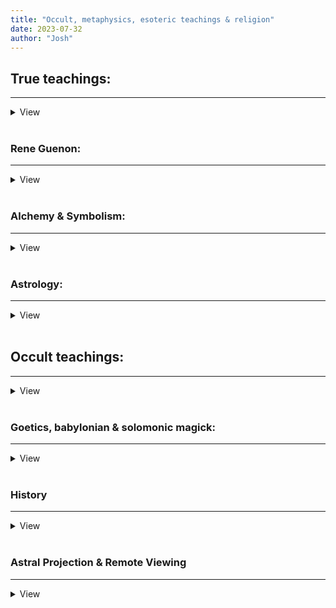 ```yaml
---
title: "Occult, metaphysics, esoteric teachings & religion"
date: 2023-07-32
author: "Josh"
---
```


<h2>True teachings:</h2><hr>
<details>
    <summary>View</summary>
<br>
<h3><a href="https://files.catbox.moe/7xixul.pdf">[PDF] Berean Interlinear New Testament Bible - Greek, Hebrew, English Internlinear</a></h3><br><hr class="white"><br>
<h3><a href="https://vedavyasamandala.com/en/initiation-and-method-of-hesychasm/">Initiation and Method of Hesychasm</a></h3><br><hr class="white"><br>
<h3><a href="https://files.catbox.moe/o3x80a.pdf">[PDF] Dajjal</a></h3><br><hr class="white"><br>

</details><br>





<h3>Rene Guenon:</h3><hr>
<details>
    <summary>View</summary>
<h3><a href="https://files.catbox.moe/9zgte8.pdf">[PDF] FUNDAMENTAL
SYMBOLS: The Universal Language of Sacred Science</a></h3><br><hr class="white"><br>
<h3><a href="https://files.catbox.moe/u433av.pdf">[PDF] Man and his Becoming</a></h3><br><hr class="white"><br>
<h3><a href="https://files.catbox.moe/qlgr3n.pdf">[PDF] The Symbolism of The Cross</a></h3><br><hr class="white"><br>
<h3><a href="https://files.catbox.moe/1rcsbe.pdf">[PDF] Some Observations</a></h3><br><hr class="white"><br>
<h3><a href="https://files.catbox.moe/ntsatc.pdf">[PDF] Studies in Freemasonry and The Compagnonnage</a></h3><br><hr class="white"><br>
<h3><a href="https://files.catbox.moe/b20vs8.pdf">[PDF] The Essential Rene Guenon - Metaphysics</a></h3><br><hr class="white"><br>
<h3><a href="https://files.catbox.moe/ixjp34.pdf">[PDF] The Spiritist Fallacy</a></h3><br><hr class="white"><br>
<h3><a href="https://files.catbox.moe/3tpmqi.pdf">[PDF] The Crisis of The Modern World</a></h3><br><hr class="white"><br>

</details><br>


<h3>Alchemy & Symbolism:</h3><hr>
<details>
    <summary>View</summary>
<br>
<h3><a href="https://carljungdepthpsychologysite.blog/2019/11/22/carl-jung-on-the-black-sun-sol-niger/">Carl Jung on the Black Sun</a></h3><br><hr class="white"><br>
<h3><a href="https://files.catbox.moe/6tj8ni.pdf">[PDF] Carl Gustav Jung - Man and his Symbols</a></h3><br><hr class="white"><br>

</details><br>




<h3>Astrology:</h3><hr>
<details>
    <summary>View</summary>
<br>
<h3><a href="https://referenceworks.brillonline.com/entries/encyclopaedia-of-the-quran/sirius-EQSIM_00391">Sirius - Qurʾān</a></h3><br><hr class="white"><br>
<h3><a href="https://files.catbox.moe/z0cdyv.pdf">The Cult of The Black Cube</a></h3><br><hr class="white"><br>

</details><br>




<h2>Occult teachings:</h2><hr>
<details>
    <summary>View</summary>
<br>
<h3><a href="http://www.english.grimoar.cz/">Grimoar - massive library of occult literature</a></h3><br><hr class="white"><br>
<h3><a href="https://files.catbox.moe/anb6za.pdf">Total Mind Control Slave</a></h3><br><hr class="white"><br>

</details><br>




<h3>Goetics, babylonian & solomonic magick:</h3><hr>
<details>
    <summary>View</summary>
<br>
<h3><a href="https://phys.org/news/2023-07-mind-parasitic-worms-genes-animal.html">'Mind controlling' parasitic worms are missing genes found in every other animal, researchers find</a></h3><br><hr class="white"><br>
<h3><a href="http://www.come-and-hear.com/kethuboth/kethuboth_11.html">Babylonian Talmud: Kethuboth 11</a></h3><br><hr class="white"><br>

</details><br>








<h3>History</h3><hr>
<details>
    <summary>View</summary>
<h3><a href="https://files.catbox.moe/z5uywb.pdf">[PDF] Chan Thomas - The Adam And Eve Story</a></h3><br><hr class="white"><br>
<h3><a href="https://files.catbox.moe/b25av1.pdf">[PDF] Eustace Mullins - The Curse of Canaan</a></h3><br><hr class="white"><br>
<h3><a href="https://files.catbox.moe/r7go0d.pdf">[PDF] The Natural History of Pliny</a></h3><br><hr class="white"><br>
<h3><a href="https://www.cia.gov/readingroom/docs/CIA-RDP79B00752A000300070001-8.pdf">[PDF] CIA - The Adam And Eve Story</a></h3><br><hr class="white"><br>
<h3><a href="https://www.researchgate.net/publication/253174141_True_polar_wander_An_analysis_of_Cenozoic_and_Mesozoic_paleomagnetic_poles">[PDF] True polar wander: An analysis of Cenozoic and Mesozoic paleomagnetic poles</a></h3><br><hr class="white"><br>
<h3><a href="https://files.catbox.moe/xa4ydh.pdf">[PDF] World in Peril The Origin</a></h3><br><hr class="white"><br>

</details><br>




<h3>Astral Projection & Remote Viewing</h3><hr>
<details>
    <summary>View</summary>
<h3><a href="https://files.catbox.moe/1dmkdx.pdf">[PDF] CIA - A Suggested Remote Viewing Procedure (December 1986 - approved for release 2000/08/08)</a></h3><br><hr class="white"><br>
<h3><a href="https://files.catbox.moe/urs8wb.pdf">[PDF] CIA - Experimental Dream Telepathy-Clairvoyance and Geomagnetic Activity - Michael Persinger, PhD, Laurentian University (Approved for release 2000/08/11)</a></h3><br><hr class="white"><br>
<h3><a href="https://files.catbox.moe/9q4ydb.pdf">[PDF] Soul Flight - Donald Tyson</a></h3><br><hr class="white"><br>
<h3><a href="https://www.cia.gov/readingroom/docs/CIA-RDP96-00792R000300390001-2.pdf">[PDF] CIA - Research into Paranormal Ability To Break Through Spatial Barriers (Approved for release 2000/08/11)</a></h3><br><hr class="white"><br>
<h3><a href="https://www.cia.gov/readingroom/docs/CIA-RDP96-00792R000200650002-3.pdf">[PDF] CIA - Study of Paranormal Phenomena By Means of Experiments At Microscopic Level (Approved for release 2001/03/07)</a></h3><br><hr class="white"><br>

</details><br>



